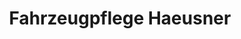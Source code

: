 ---
title: "Fahrzeugpflege Haeusner"
url: /fuerstenwalde-spree/fahrzeugpflege-haeusner/
shop: Autowerkstatt
---